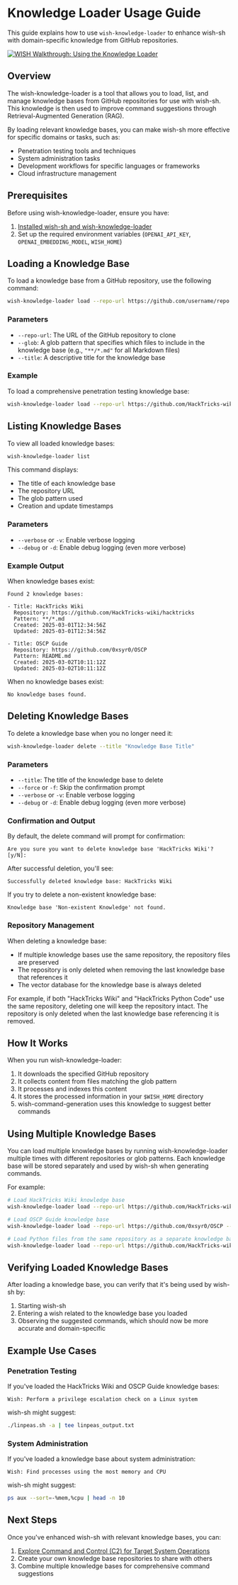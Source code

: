 # Knowledge Loader Usage Guide

This guide explains how to use `wish-knowledge-loader` to enhance wish-sh with domain-specific knowledge from GitHub repositories.

[![WISH Walkthrough: Using the Knowledge Loader](img/MvThumb-wish-knowledge-loader.png)](https://youtube.com/watch?v=euB21uE1naI)

## Overview

The wish-knowledge-loader is a tool that allows you to load, list, and manage knowledge bases from GitHub repositories for use with wish-sh. This knowledge is then used to improve command suggestions through Retrieval-Augmented Generation (RAG).

By loading relevant knowledge bases, you can make wish-sh more effective for specific domains or tasks, such as:

- Penetration testing tools and techniques
- System administration tasks
- Development workflows for specific languages or frameworks
- Cloud infrastructure management

## Prerequisites

Before using wish-knowledge-loader, ensure you have:

1. [Installed wish-sh and wish-knowledge-loader](setup.md)
2. Set up the required environment variables (`OPENAI_API_KEY`, `OPENAI_EMBEDDING_MODEL`, `WISH_HOME`)

## Loading a Knowledge Base

To load a knowledge base from a GitHub repository, use the following command:

```bash
wish-knowledge-loader load --repo-url https://github.com/username/repo --glob "**/*.md" --title "Knowledge Base Title"
```

### Parameters

- `--repo-url`: The URL of the GitHub repository to clone
- `--glob`: A glob pattern that specifies which files to include in the knowledge base (e.g., `"**/*.md"` for all Markdown files)
- `--title`: A descriptive title for the knowledge base

### Example

To load a comprehensive penetration testing knowledge base:

```bash
wish-knowledge-loader load --repo-url https://github.com/HackTricks-wiki/hacktricks --glob "**/*.md" --title "HackTricks Wiki"
```

## Listing Knowledge Bases

To view all loaded knowledge bases:

```bash
wish-knowledge-loader list
```

This command displays:
- The title of each knowledge base
- The repository URL
- The glob pattern used
- Creation and update timestamps

### Parameters

- `--verbose` or `-v`: Enable verbose logging
- `--debug` or `-d`: Enable debug logging (even more verbose)

### Example Output

When knowledge bases exist:

```
Found 2 knowledge bases:

- Title: HackTricks Wiki
  Repository: https://github.com/HackTricks-wiki/hacktricks
  Pattern: **/*.md
  Created: 2025-03-01T12:34:56Z
  Updated: 2025-03-01T12:34:56Z

- Title: OSCP Guide
  Repository: https://github.com/0xsyr0/OSCP
  Pattern: README.md
  Created: 2025-03-02T10:11:12Z
  Updated: 2025-03-02T10:11:12Z
```

When no knowledge bases exist:

```
No knowledge bases found.
```

## Deleting Knowledge Bases

To delete a knowledge base when you no longer need it:

```bash
wish-knowledge-loader delete --title "Knowledge Base Title"
```

### Parameters

- `--title`: The title of the knowledge base to delete
- `--force` or `-f`: Skip the confirmation prompt
- `--verbose` or `-v`: Enable verbose logging
- `--debug` or `-d`: Enable debug logging (even more verbose)

### Confirmation and Output

By default, the delete command will prompt for confirmation:

```
Are you sure you want to delete knowledge base 'HackTricks Wiki'? [y/N]:
```

After successful deletion, you'll see:

```
Successfully deleted knowledge base: HackTricks Wiki
```

If you try to delete a non-existent knowledge base:

```
Knowledge base 'Non-existent Knowledge' not found.
```

### Repository Management

When deleting a knowledge base:
- If multiple knowledge bases use the same repository, the repository files are preserved
- The repository is only deleted when removing the last knowledge base that references it
- The vector database for the knowledge base is always deleted

For example, if both "HackTricks Wiki" and "HackTricks Python Code" use the same repository, deleting one will keep the repository intact. The repository is only deleted when the last knowledge base referencing it is removed.

## How It Works

When you run wish-knowledge-loader:

1. It downloads the specified GitHub repository
2. It collects content from files matching the glob pattern
3. It processes and indexes this content
4. It stores the processed information in your `$WISH_HOME` directory
5. wish-command-generation uses this knowledge to suggest better commands

## Using Multiple Knowledge Bases

You can load multiple knowledge bases by running wish-knowledge-loader multiple times with different repositories or glob patterns. Each knowledge base will be stored separately and used by wish-sh when generating commands.

For example:

```bash
# Load HackTricks Wiki knowledge base
wish-knowledge-loader load --repo-url https://github.com/HackTricks-wiki/hacktricks --glob "**/*.md" --title "HackTricks Wiki"

# Load OSCP Guide knowledge base
wish-knowledge-loader load --repo-url https://github.com/0xsyr0/OSCP --glob "README.md" --title "OSCP Guide"

# Load Python files from the same repository as a separate knowledge base
wish-knowledge-loader load --repo-url https://github.com/HackTricks-wiki/hacktricks --glob "**/*.py" --title "HackTricks Python Code"
```

## Verifying Loaded Knowledge Bases

After loading a knowledge base, you can verify that it's being used by wish-sh by:

1. Starting wish-sh
2. Entering a wish related to the knowledge base you loaded
3. Observing the suggested commands, which should now be more accurate and domain-specific

## Example Use Cases

### Penetration Testing

If you've loaded the HackTricks Wiki and OSCP Guide knowledge bases:

```
Wish: Perform a privilege escalation check on a Linux system
```

wish-sh might suggest:

```bash
./linpeas.sh -a | tee linpeas_output.txt
```

### System Administration

If you've loaded a knowledge base about system administration:

```
Wish: Find processes using the most memory and CPU
```

wish-sh might suggest:

```bash
ps aux --sort=-%mem,%cpu | head -n 10
```

## Next Steps

Once you've enhanced wish-sh with relevant knowledge bases, you can:

1. [Explore Command and Control (C2) for Target System Operations](usage-03-C2.md)
2. Create your own knowledge base repositories to share with others
3. Combine multiple knowledge bases for comprehensive command suggestions
